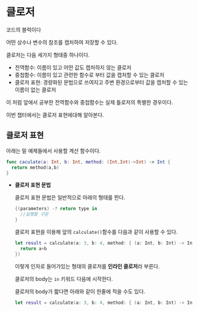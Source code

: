 # 클로저

코드의 블럭이다

어떤 상수나 변수의 참조를 캡처하여 저장할 수 있다.

클로저는 다음 세가지 형태중 하나이다.

* 전역함수: 이름이 있고 어떤 값도 캡처하지 않는 클로저
* 중첩함수: 이름이 있고 관련한 함수로 부터 값을 캡처할 수 있는 클로저
* 클로저 표현: 경량화된 문법으로 쓰여지고 주변 환경으로부터 값을 캡처할 수 있는 이름이 없는 클로저

이 처럼 앞에서 공부한 전역함수와 중첩함수는 실제 틀로저의 특별한 경우이다.

이번 챕터에서는 클로저 표현에대해 알아본다.



## 클로저 표현

아래는 밑 예제들에서 사용할 계산 함수이다.

```swift
func caculate(a: Int, b: Int, method: (Int,Int)->Int) -> Int {
  return method(a,b)
}
```

* **클로저 표현 문법**

  클로저 표현 문법은 일반적으로 아래의 형태를 띈다.

  ```swift
  {(parameters) -? return type in
  	//실행할 구문
  }
  ```

  클로저 표현을 이용해 앞의 ``calculate()``함수를 다음과 같이 사용할 수 있다.

  ```swift
  let result = calculate(a: 3, b: 4, method: { (a: Int, b: Int) -> Int in
    return a+b
  })
  ```

  이렇게 인자로 들어가있는 형태의 클로저를 **인라인 클로저**라 부른다.

  클로저의 body는 ``in`` 키워드 다음에 시작한다.

  클로저의 body가 짧다면 아래와 같이 한줄에 적을 수도 있다.

  ```swift
  let result = calculate(a: 3, b: 4, method: { (a: Int, b: Int) -> Int in return a+b })
  ```

  

  

  

